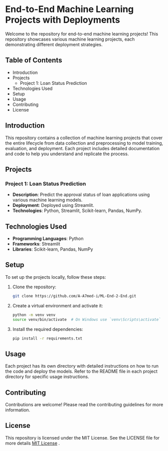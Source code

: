# End-to-End Machine Learning Projects with Deployments

Welcome to the repository for end-to-end machine learning projects! This repository showcases various machine learning projects, each demonstrating different deployment strategies.

## Table of Contents
- Introduction
- Projects
  - Project 1: Loan Status Prediction
- Technologies Used
- Setup
- Usage
- Contributing
- License

## Introduction
This repository contains a collection of machine learning projects that cover the entire lifecycle from data collection and preprocessing to model training, evaluation, and deployment. Each project includes detailed documentation and code to help you understand and replicate the process.

## Projects

### Project 1: Loan Status Prediction
- **Description**: Predict the approval status of loan applications using various machine learning models.
- **Deployment**: Deployed using Streamlit.
- **Technologies**: Python, Streamlit, Scikit-learn, Pandas, NumPy.

## Technologies Used
- **Programming Languages**: Python
- **Frameworks**: Streamlit
- **Libraries**: Scikit-learn, Pandas, NumPy

## Setup
To set up the projects locally, follow these steps:

1. Clone the repository:
    ```bash
    git clone https://github.com/A-A7med-i/ML-End-2-End.git
    ```

2. Create a virtual environment and activate it:
    ```bash
    python -m venv venv
    source venv/bin/activate  # On Windows use `venv\Scripts\activate`
    ```

3. Install the required dependencies:
    ```bash
    pip install -r requirements.txt
    ```

## Usage
Each project has its own directory with detailed instructions on how to run the code and deploy the models. Refer to the README file in each project directory for specific usage instructions.

## Contributing
Contributions are welcome! Please read the contributing guidelines for more information.

## License
This repository is licensed under the MIT License. See the LICENSE file for more details   [MIT License](LICENSE) .
